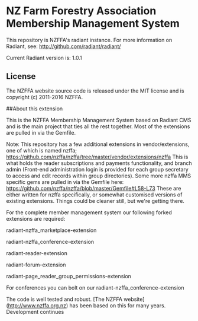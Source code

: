 # NZ Farm Forestry Association Membership Management System

This repository is NZFFA's radiant instance. For more information on Radiant, see:
http://github.com/radiant/radiant/

Current Radiant version is: 1.0.1


## License

The NZFFA website source code is released under the MIT license and is copyright (c) 2011-2016 NZFFA.

##About this extension

This is the NZFFA Membership Management System based on Radiant CMS and is the main project that ties all the rest together. Most of the extensions are pulled in via the Gemfile. 

Note: This repository has a few additional extensions in vendor/extensions, one of which is named nzffa;
https://github.com/nzffa/nzffa/tree/master/vendor/extensions/nzffa
This is what holds the reader subscriptions and payments functionality, and branch admin (Front-end administration login is provided for each group secretary to access and edit records within group directories).
Some more nzffa MMS specific gems are pulled in via the Gemfile here:
https://github.com/nzffa/nzffa/blob/master/Gemfile#L58-L73
These are either written for nzffa specifically, or somewhat customised versions of existing extensions.
Things could be cleaner still, but we're getting there.

For the complete member management system our following forked extensions are required:

radiant-nzffa_marketplace-extension

radiant-nzffa_conference-extension

radiant-reader-extension

radiant-forum-extension

radiant-page_reader_group_permissions-extension

For conferences you can bolt on our radiant-nzffa_conference-extension

The code is well tested and robust. [The NZFFA website] (http://www.nzffa.org.nz) has been based on this for many years. Development continues

